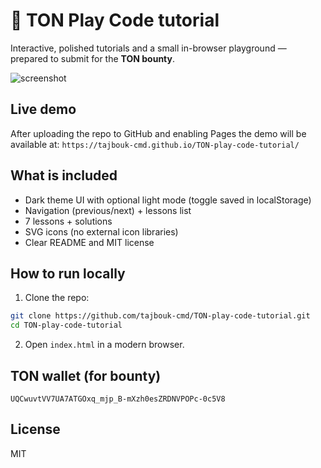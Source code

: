 # 🚀 TON Play Code tutorial

Interactive, polished tutorials and a small in-browser playground — prepared to submit for the **TON bounty**.

![screenshot](assets/favicon.svg)

## Live demo
After uploading the repo to GitHub and enabling Pages the demo will be available at:
`https://tajbouk-cmd.github.io/TON-play-code-tutorial/`

## What is included
- Dark theme UI with optional light mode (toggle saved in localStorage)
- Navigation (previous/next) + lessons list
- 7 lessons + solutions
- SVG icons (no external icon libraries)
- Clear README and MIT license

## How to run locally
1. Clone the repo:
```bash
git clone https://github.com/tajbouk-cmd/TON-play-code-tutorial.git
cd TON-play-code-tutorial
```
2. Open `index.html` in a modern browser.

## TON wallet (for bounty)
`UQCwuvtVV7UA7ATGOxq_mjp_B-mXzh0esZRDNVPOPc-0c5V8`

## License
MIT
